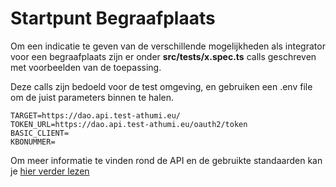 # Startpunt Begraafplaats
Om een indicatie te geven van de verschillende mogelijkheden als integrator voor een begraafplaats 
zijn er onder **src/tests/x.spec.ts** calls geschreven met voorbeelden van de toepassing.

Deze calls zijn bedoeld voor de test omgeving, en gebruiken een .env file om de juist parameters binnen te halen.

```properties
TARGET=https://dao.api.test-athumi.eu/
TOKEN_URL=https://dao.api.test-athumi.eu/oauth2/token
BASIC_CLIENT=
KBONUMMER=
```

Om meer informatie te vinden rond de API en de gebruikte standaarden kan je [hier verder lezen](api/README.md)
